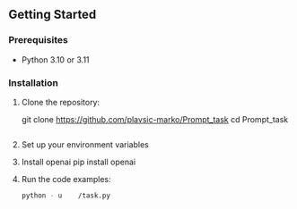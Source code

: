 ## Getting Started

### Prerequisites

- Python 3.10 or 3.11

### Installation

1. Clone the repository:

   git clone https://github.com/plavsic-marko/Prompt_task
   cd Prompt_task

   ```

   ```

2. Set up your environment variables

3. Install openai
   pip install openai
4. Run the code examples:

   ```bash
   python - u    /task.py
   ```
